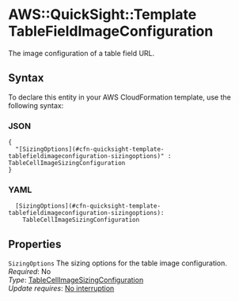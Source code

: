 # AWS::QuickSight::Template TableFieldImageConfiguration<a name="aws-properties-quicksight-template-tablefieldimageconfiguration"></a>

The image configuration of a table field URL\.

## Syntax<a name="aws-properties-quicksight-template-tablefieldimageconfiguration-syntax"></a>

To declare this entity in your AWS CloudFormation template, use the following syntax:

### JSON<a name="aws-properties-quicksight-template-tablefieldimageconfiguration-syntax.json"></a>

```
{
  "[SizingOptions](#cfn-quicksight-template-tablefieldimageconfiguration-sizingoptions)" : TableCellImageSizingConfiguration
}
```

### YAML<a name="aws-properties-quicksight-template-tablefieldimageconfiguration-syntax.yaml"></a>

```
  [SizingOptions](#cfn-quicksight-template-tablefieldimageconfiguration-sizingoptions): 
    TableCellImageSizingConfiguration
```

## Properties<a name="aws-properties-quicksight-template-tablefieldimageconfiguration-properties"></a>

`SizingOptions`  <a name="cfn-quicksight-template-tablefieldimageconfiguration-sizingoptions"></a>
The sizing options for the table image configuration\.  
*Required*: No  
*Type*: [TableCellImageSizingConfiguration](aws-properties-quicksight-template-tablecellimagesizingconfiguration.md)  
*Update requires*: [No interruption](https://docs.aws.amazon.com/AWSCloudFormation/latest/UserGuide/using-cfn-updating-stacks-update-behaviors.html#update-no-interrupt)